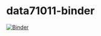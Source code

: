 # data71011-binder
[![Binder](https://mybinder.org/badge_logo.svg)](https://mybinder.org/v2/gh/MuskanChoubey/data71011-binder/HEAD)
